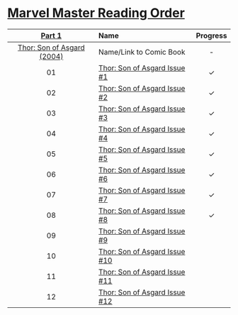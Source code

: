# [Marvel Master Reading Order](https://comicbookreadingorders.com/marvel/marvel-master-reading-order/)


| [Part 1](https://comicbookreadingorders.com/marvel/marvel-master-reading-order-part-1/) | Name | Progress | 
|:---:|:---|:---:|
| [Thor: Son of Asgard (2004)](https://www.marvel.com/comics/series/680/thor_son_of_asgard_2004_-_2005) | Name/Link to Comic Book | - |
| 01 | [Thor: Son of Asgard Issue #1](https://readcomiconline.li/Comic/Thor-Son-of-Asgard/Issue-1?id=57057) | ✓ |
| 02 | [Thor: Son of Asgard Issue #2](https://readcomiconline.li/Comic/Thor-Son-of-Asgard/Issue-2?id=57065) | ✓ |
| 03 | [Thor: Son of Asgard Issue #3](https://readcomiconline.li/Comic/Thor-Son-of-Asgard/Issue-3?id=57068) | ✓ |
| 04 | [Thor: Son of Asgard Issue #4](https://readcomiconline.li/Comic/Thor-Son-of-Asgard/Issue-4?id=57071) | ✓ |
| 05 | [Thor: Son of Asgard Issue #5](https://readcomiconline.li/Comic/Thor-Son-of-Asgard/Issue-5?id=57074) | ✓ |
| 06 | [Thor: Son of Asgard Issue #6](https://readcomiconline.li/Comic/Thor-Son-of-Asgard/Issue-6?id=57076) | ✓ |
| 07 | [Thor: Son of Asgard Issue #7](https://readcomiconline.li/Comic/Thor-Son-of-Asgard/Issue-7?id=57079) | ✓ |
| 08 | [Thor: Son of Asgard Issue #8](https://readcomiconline.li/Comic/Thor-Son-of-Asgard/Issue-8?id=57080) | ✓ |
| 09 | [Thor: Son of Asgard Issue #9](https://readcomiconline.li/Comic/Thor-Son-of-Asgard/Issue-9?id=57082) |  |
| 10 | [Thor: Son of Asgard Issue #10](https://readcomiconline.li/Comic/Thor-Son-of-Asgard/Issue-10?id=57059) |  |
| 11 | [Thor: Son of Asgard Issue #11](https://readcomiconline.li/Comic/Thor-Son-of-Asgard/Issue-11?id=57061) |  |
| 12 | [Thor: Son of Asgard Issue #12](https://readcomiconline.li/Comic/Thor-Son-of-Asgard/Issue-12?id=57062) |  |
